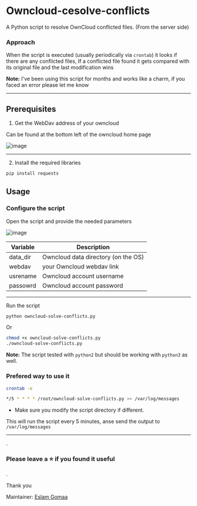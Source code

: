# Owncloud-cesolve-conflicts
A Python script to resolve OwnCloud conflicted files. (From the server side)


### Approach

When the script is executed (usually periodically via `crontab`) it looks if there are any conflicted files, If a conflicted file found it gets compared with its original file and the last modification wins

**Note:** I've been using this script for months and works like a charm, if you faced an error please let me know

---


## Prerequisites

1. Get the WebDav address of your owncloud 

Can be found at the bottom left of the owncloud home page

![image](https://user-images.githubusercontent.com/33789516/126978695-edbfdecd-eaae-4882-8fb7-27c76c479ead.png)


---


2. Install the required libraries

```bash
pip install requests
```



## Usage

### Configure the script

Open the script and provide the needed parameters

![image](https://user-images.githubusercontent.com/33789516/126977861-4ea57a00-918f-4da8-9ca5-ecbf088d0cd3.png)


| Variable | Description                         |
| ---------- | ------------------------------------- |
| data_dir | Owncloud data directory (on the OS) |
| webdav   | your Owncloud webdav link           |
| usrename | Owncloud account username           |
| passowrd | Owncloud account password           |

---

Run the script

```bash
python owncloud-solve-conflicts.py
```

Or

```bash
chmod +x owncloud-solve-conflicts.py
./owncloud-solve-conflicts.py
```

**Note:** The script tested with `python2` but should be working with `python3` as well.

### Prefered way to use it

```bash
crontab -e
```

```bash
*/5 * * * * /root/owncloud-solve-conflicts.py >> /var/log/messages
```
* Make sure you modify the script directory if different.

This will run the script every 5 minutes, anse send the output to `/var/log/messages`


---

.

### Please leave a ⭐ if you found it useful

.

Thank you

Maintainer: [Eslam Gomaa](https://www.linkedin.com/in/eslam-gomaa)

